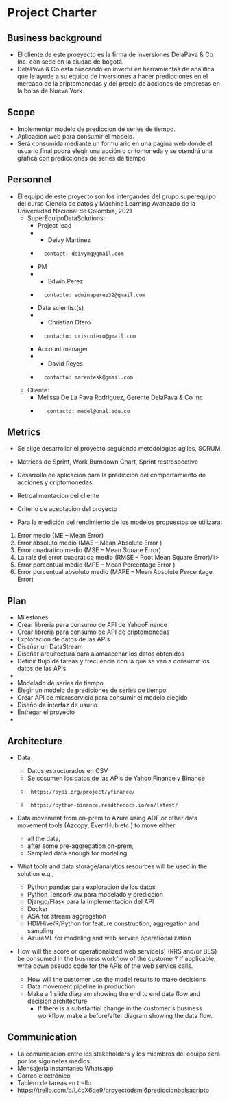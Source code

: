 # Project Charter

## Business background

* El cliente de este proeyecto es la firma de inversiones DelaPava & Co Inc. con sede en la ciudad de bogotá.
*  DelaPava & Co esta buscando en invertir en herramientas de analítica que le ayude a su equipo de inversiones a hacer predicciones en el mercado de la criptomonedas y del precio de acciones de empresas en la bolsa de Nueva York.

## Scope
* Implementar modelo de prediccion de series de tiempo.
* Aplicacion web para consumir el modelo.
* Será consumida mediante un formulario en una pagina web donde el usuario final podrá elegir una acción o critomoneda y se otendrá una gráfica con predicciones de series de tiempo

## Personnel
* El equipo de este proyecto son los intergandes del grupo superequipo del curso Ciencia de datos y Machine Learning Avanzado de la Universidad Nacional de Colombia, 2021
	* SuperEquipoDataSolutions:
		* Project lead
		* 	* Deivy Martinez
		* 		contact: deivymg@gmail.com
		* PM
		* 	* Edwin Perez
		* 		contacto: edwinaperez32@gmail.com
		* Data scientist(s)
		*	* Christian Otero
		*		contacto: criscotero@gmail.com 	
		* Account manager
		* 	* David Reyes
		* 		contacto: marentesk@gmail.com 
	* Cliente:
		* Melissa De La Pava Rodriguez, Gerente DelaPava & Co Inc
		* 		 contacto: medel@unal.edu.co
	
## Metrics
* Se elige desarrollar el proyecto seguiendo metodologias agiles, SCRUM.
* Metricas de Sprint, Work Burndown Chart, Sprint restrospective
* Desarrollo de aplicacion para la prediccion del comportamiento de acciones y criptomonedas.
* Retroalimentacion del cliente
* Criterio de aceptacion del proyecto

* Para la medición del rendimiento de los modelos propuestos se utilizara:
<ol>
	<li>Error medio (ME – Mean Error)</li>
	<li>Error absoluto medio (MAE – Mean Absolute Error )</li>
	<li>Error cuadrático medio (MSE – Mean Square Error)</li>
	<li>La raíz del error cuadrático medio (RMSE – Root Mean Square Error)/li>
	<li>Error porcentual medio (MPE – Mean Percentage Error )</li>
	<li>Error porcentual absoluto medio (MAPE – Mean Absolute Percentage Error)</li>
</ol>







## Plan
* Milestones
* 	Crear libreria para consumo de API de YahooFinance
* 	Crear libreria para consumo de API de criptomonedas
* 	Exploracion de datos de las APIs
* 	Diseñar un DataStream 
* 	Diseñar arquitectura para alamaacenar los datos obtenidos
* 	Definir flujo de tareas y frecuencia con la que se van a consumir los datos de las APIs
* 	
* 	Modelado de series de tiempo
* 	Elegir un modelo de prediciones de series de tiempo
* 	Crear API de microservicio para consumir el modelo elegido
* 	Diseño de interfaz de usurio
* 	Entregar el proyecto
* 	

## Architecture
* Data
  * Datos estructurados en CSV
  * Se cosumen los datos de las APIs de Yahoo Finance y Binance
  * 	 https://pypi.org/project/yfinance/
  * 	 https://python-binance.readthedocs.io/en/latest/
* Data movement from on-prem to Azure using ADF or other data movement tools (Azcopy, EventHub etc.) to move either
  * all the data, 
  * after some pre-aggregation on-prem,
  * Sampled data enough for modeling 

* What tools and data storage/analytics resources will be used in the solution e.g.,
  * Python pandas para exploracion de los datos
  * Python TensorFlow para modelado y prediccion
  * Django/Flask para la implementacion del API
  * Docker	
  * ASA for stream aggregation
  * HDI/Hive/R/Python for feature construction, aggregation and sampling
  * AzureML for modeling and web service operationalization
* How will the score or operationalized web service(s) (RRS and/or BES) be consumed in the business workflow of the customer? If applicable, write down pseudo code for the APIs of the web service calls.
  * How will the customer use the model results to make decisions
  * Data movement pipeline in production
  * Make a 1 slide diagram showing the end to end data flow and decision architecture
    * If there is a substantial change in the customer's business workflow, make a before/after diagram showing the data flow.

## Communication
* La comunicacion entre los stakeholders y los miembros del equipo será por los siguinetes medios:
* Mensajeria instantanea Whatsapp
* Correo electrónico
* Tablero de tareas en trello
* 	 https://trello.com/b/L4oX6qe9/proyectodsml6prediccionbolsacripto

